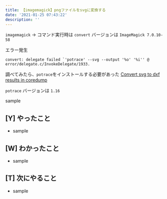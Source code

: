 ```yaml
---
title: 【imagemagick】pngファイルをsvgに変換する
date: '2021-01-25 07:43:22'
description: ''
---
```


`imagemagick` → コマンド実行時は `convert`
バージョンは `ImageMagick 7.0.10-58`

エラー発生
```
convert: delegate failed `'potrace' --svg --output '%o' '%i'' @ error/delegate.c/InvokeDelegate/1933.
```

調べてみたら、`potrace`をインストールする必要があった
[Convert svg to dxf results in coredump](https://github.com/ImageMagick/ImageMagick/issues/1785)


`potrace`
バージョンは `1.16`

sample

## [Y] やったこと

- sample

## [W] わかったこと

- sample

## [T] 次にやること

- sample
